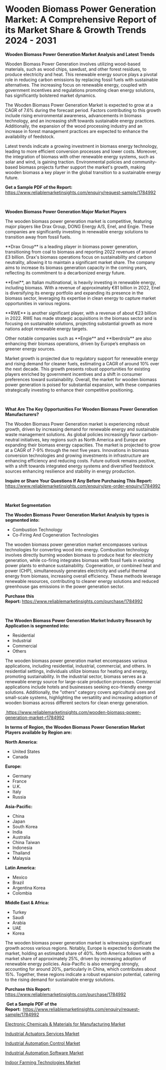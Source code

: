 <p><h1>Wooden Biomass Power Generation Market: A Comprehensive Report of its Market Share & Growth Trends 2024 - 2031</h1></p><p><strong>Wooden Biomass Power Generation Market Analysis and Latest Trends</strong></p>
<p><p>Wooden Biomass Power Generation involves utilizing wood-based materials, such as wood chips, sawdust, and other forest residues, to produce electricity and heat. This renewable energy source plays a pivotal role in reducing carbon emissions by replacing fossil fuels with sustainable alternatives. The increasing focus on renewable energy, coupled with government incentives and regulations promoting clean energy solutions, has significantly bolstered market dynamics.</p><p>The Wooden Biomass Power Generation Market is expected to grow at a CAGR of 7.6% during the forecast period. Factors contributing to this growth include rising environmental awareness, advancements in biomass technology, and an increasing shift towards sustainable energy practices. Additionally, the expansion of the wood processing industry and an increase in forest management practices are expected to enhance the availability of feedstock.</p><p>Latest trends indicate a growing investment in biomass energy technology, leading to more efficient conversion processes and lower costs. Moreover, the integration of biomass with other renewable energy systems, such as solar and wind, is gaining traction. Environmental policies and community-based biomass projects further support the market's growth, making wooden biomass a key player in the global transition to a sustainable energy future.</p></p>
<p><strong>Get a Sample PDF of the Report:&nbsp;</strong> <a href="https://www.reliablemarketinsights.com/enquiry/request-sample/1784992?utm_campaign=1166&utm_medium=2&utm_source=Github&utm_content=ia&utm_term=18122024&utm_id=wooden-biomass-power-generation">https://www.reliablemarketinsights.com/enquiry/request-sample/1784992</a></p>
<p>&nbsp;</p>
<p><strong>Wooden Biomass Power Generation Major Market Players</strong></p>
<p><p>The wooden biomass power generation market is competitive, featuring major players like Drax Group, DONG Energy A/S, Enel, and Engie. These companies are significantly investing in renewable energy solutions to transition away from fossil fuels.</p><p>**Drax Group** is a leading player in biomass power generation, transitioning from coal to biomass and reporting 2022 revenues of around £3 billion. Drax's biomass operations focus on sustainability and carbon neutrality, allowing it to maintain a significant market share. The company aims to increase its biomass generation capacity in the coming years, reflecting its commitment to a decarbonized energy future.</p><p>**Enel**, an Italian multinational, is heavily investing in renewable energy, including biomass. With a revenue of approximately €81 billion in 2022, Enel is diversifying its energy portfolio and expanding its presence in the biomass sector, leveraging its expertise in clean energy to capture market opportunities in various regions.</p><p>**RWE** is another significant player, with a revenue of about €23 billion in 2022. RWE has made strategic acquisitions in the biomass sector and is focusing on sustainable solutions, projecting substantial growth as more nations adopt renewable energy targets.</p><p>Other notable companies such as **Engie** and **Iberdrola** are also enhancing their biomass operations, driven by Europe’s emphasis on greener energy sources. </p><p>Market growth is projected due to regulatory support for renewable energy and rising demand for cleaner fuels, estimating a CAGR of around 10% over the next decade. This growth presents robust opportunities for existing players enriched by government incentives and a shift in consumer preferences toward sustainability. Overall, the market for wooden biomass power generation is poised for substantial expansion, with these companies strategically investing to enhance their competitive positioning.</p></p>
<p>&nbsp;</p>
<p><strong>What Are The Key Opportunities For Wooden Biomass Power Generation Manufacturers?</strong></p>
<p><p>The Wooden Biomass Power Generation market is experiencing robust growth, driven by increasing demand for renewable energy and sustainable waste management solutions. As global policies increasingly favor carbon-neutral initiatives, key regions such as North America and Europe are expanding their biomass energy capacities. The market is projected to grow at a CAGR of 7-9% through the next five years. Innovations in biomass conversion technologies and growing investments in infrastructure are enhancing efficiency and reducing costs. Future outlook remains positive, with a shift towards integrated energy systems and diversified feedstock sources enhancing resilience and stability in energy production.</p></p>
<p><strong>Inquire or Share Your Questions If Any Before Purchasing This Report:</strong> <a href="https://www.reliablemarketinsights.com/enquiry/pre-order-enquiry/1784992?utm_campaign=1166&utm_medium=2&utm_source=Github&utm_content=ia&utm_term=18122024&utm_id=wooden-biomass-power-generation">https://www.reliablemarketinsights.com/enquiry/pre-order-enquiry/1784992</a></p>
<p>&nbsp;</p>
<p><strong>Market Segmentation</strong></p>
<p><strong>The Wooden Biomass Power Generation Market Analysis by types is segmented into:</strong></p>
<p><ul><li>Combustion Technology</li><li>Co-Firing And Cogeneration Technologies</li></ul></p>
<p><p>The wooden biomass power generation market encompasses various technologies for converting wood into energy. Combustion technology involves directly burning wooden biomass to produce heat for electricity generation, while co-firing integrates biomass with fossil fuels in existing power plants to enhance sustainability. Cogeneration, or combined heat and power (CHP), simultaneously generates electricity and useful thermal energy from biomass, increasing overall efficiency. These methods leverage renewable resources, contributing to cleaner energy solutions and reduced greenhouse gas emissions in the power generation sector.</p></p>
<p><strong>Purchase this Report:&nbsp;</strong><a href="https://www.reliablemarketinsights.com/purchase/1784992?utm_campaign=1166&utm_medium=2&utm_source=Github&utm_content=ia&utm_term=18122024&utm_id=wooden-biomass-power-generation">https://www.reliablemarketinsights.com/purchase/1784992</a></p>
<p>&nbsp;</p>
<p><strong>The Wooden Biomass Power Generation Market Industry Research by Application is segmented into:</strong></p>
<p><ul><li>Residential</li><li>Industrial</li><li>Commercial</li><li>Others</li></ul></p>
<p><p>The wooden biomass power generation market encompasses various applications, including residential, industrial, commercial, and others. In residential settings, individuals utilize biomass for heating and energy, promoting sustainability. In the industrial sector, biomass serves as a renewable energy source for large-scale production processes. Commercial applications include hotels and businesses seeking eco-friendly energy solutions. Additionally, the "others" category covers agricultural uses and small-scale systems, highlighting the versatility and increasing adoption of wooden biomass across different sectors for clean energy generation.</p></p>
<p><a href="https://www.reliablemarketinsights.com/wooden-biomass-power-generation-market-r1784992?utm_campaign=1166&utm_medium=2&utm_source=Github&utm_content=ia&utm_term=18122024&utm_id=wooden-biomass-power-generation">&nbsp;https://www.reliablemarketinsights.com/wooden-biomass-power-generation-market-r1784992</a></p>
<p><strong>In terms of Region, the Wooden Biomass Power Generation Market Players available by Region are:</strong></p>
<p>
    <p> <strong> North America: </strong>
        <ul>
            <li>United States</li>
            <li>Canada</li>
        </ul>
        </p> 
    <p> <strong> Europe: </strong>
        <ul>
            <li>Germany</li>
            <li>France</li>
            <li>U.K.</li>
            <li>Italy</li>
            <li>Russia</li>
        </ul>
        </p> 
    <p> <strong> Asia-Pacific: </strong>
        <ul>
            <li>China</li>
            <li>Japan</li>
            <li>South Korea</li>
            <li>India</li>
            <li>Australia</li>
            <li>China Taiwan</li>
            <li>Indonesia</li>
            <li>Thailand</li>
            <li>Malaysia</li>
        </ul>
        </p> 
    <p> <strong> Latin America: </strong>
        <ul>
            <li>Mexico</li>
            <li>Brazil</li>
            <li>Argentina Korea</li>
            <li>Colombia</li>
        </ul>
        </p> 
    <p> <strong> Middle East & Africa: </strong>
        <ul>
            <li>Turkey</li>
            <li>Saudi</li>
            <li>Arabia</li>
            <li>UAE</li>
            <li>Korea</li>
        </ul>
    </p>
    </p>
<p><p>The wooden biomass power generation market is witnessing significant growth across various regions. Notably, Europe is expected to dominate the market, holding an estimated share of 40%. North America follows with a market share of approximately 25%, driven by increasing adoption of renewable energy policies. Asia-Pacific is also emerging strongly, accounting for around 20%, particularly in China, which contributes about 15%. Together, these regions indicate a robust expansion potential, catering to the rising demand for sustainable energy solutions.</p></p>
<p><strong>Purchase this Report: </strong><a href="https://www.reliablemarketinsights.com/purchase/1784992?utm_campaign=1166&utm_medium=2&utm_source=Github&utm_content=ia&utm_term=18122024&utm_id=wooden-biomass-power-generation">https://www.reliablemarketinsights.com/purchase/1784992</a></p>
<p>&nbsp;<strong>Get a Sample PDF of the Report:&nbsp;&nbsp;</strong><a href="https://www.reliablemarketinsights.com/enquiry/request-sample/1784992?utm_campaign=1166&utm_medium=2&utm_source=Github&utm_content=ia&utm_term=18122024&utm_id=wooden-biomass-power-generation">https://www.reliablemarketinsights.com/enquiry/request-sample/1784992</a></p>
<p><strong></strong></p>
<p><p><a href="https://github.com/yoshih12/Market-Research-Report-List-4/blob/main/electronic-chemicals-materials-for-manufacturing-market.md?utm_campaign=1166&utm_medium=2&utm_source=Github&utm_content=ia&utm_term=18122024&utm_id=wooden-biomass-power-generation">Electronic Chemicals & Materials for Manufacturing Market</a></p><p><a href="https://www.linkedin.com/pulse/industrial-actuators-services-market-evolution-global-trends-ubpmf?utm_campaign=1166&utm_medium=2&utm_source=Github&utm_content=ia&utm_term=18122024&utm_id=wooden-biomass-power-generation">Industrial Actuators Services Market</a></p><p><a href="https://www.linkedin.com/pulse/industrial-automation-control-market-insights-industry-98o7f?utm_campaign=1166&utm_medium=2&utm_source=Github&utm_content=ia&utm_term=18122024&utm_id=wooden-biomass-power-generation">Industrial Automation Control Market</a></p><p><a href="https://www.linkedin.com/pulse/competitive-intelligence-industrial-automation-software-wf93f?utm_campaign=1166&utm_medium=2&utm_source=Github&utm_content=ia&utm_term=18122024&utm_id=wooden-biomass-power-generation">Industrial Automation Software Market</a></p><p><a href="https://www.linkedin.com/pulse/global-indoor-farming-technologies-market-size-share-projected-hmqaf?utm_campaign=1166&utm_medium=2&utm_source=Github&utm_content=ia&utm_term=18122024&utm_id=wooden-biomass-power-generation">Indoor Farming Technologies Market</a></p></p>